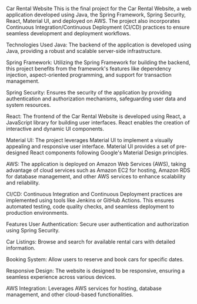 Car Rental Website
This is the final project for the Car Rental Website, a web application developed using Java, the Spring Framework, Spring Security, React, Material UI, and deployed on AWS. The project also incorporates Continuous Integration/Continuous Deployment (CI/CD) practices to ensure seamless development and deployment workflows.

Technologies Used
Java: The backend of the application is developed using Java, providing a robust and scalable server-side infrastructure.

Spring Framework: Utilizing the Spring Framework for building the backend, this project benefits from the framework's features like dependency injection, aspect-oriented programming, and support for transaction management.

Spring Security: Ensures the security of the application by providing authentication and authorization mechanisms, safeguarding user data and system resources.

React: The frontend of the Car Rental Website is developed using React, a JavaScript library for building user interfaces. React enables the creation of interactive and dynamic UI components.

Material UI: The project leverages Material UI to implement a visually appealing and responsive user interface. Material UI provides a set of pre-designed React components following Google's Material Design principles.

AWS: The application is deployed on Amazon Web Services (AWS), taking advantage of cloud services such as Amazon EC2 for hosting, Amazon RDS for database management, and other AWS services to enhance scalability and reliability.

CI/CD: Continuous Integration and Continuous Deployment practices are implemented using tools like Jenkins or GitHub Actions. This ensures automated testing, code quality checks, and seamless deployment to production environments.

Features
User Authentication: Secure user authentication and authorization using Spring Security.

Car Listings: Browse and search for available rental cars with detailed information.

Booking System: Allow users to reserve and book cars for specific dates.

Responsive Design: The website is designed to be responsive, ensuring a seamless experience across various devices.

AWS Integration: Leverages AWS services for hosting, database management, and other cloud-based functionalities.
